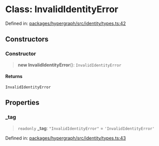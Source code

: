 # Class: InvalidIdentityError

Defined in: [packages/hypergraph/src/identity/types.ts:42](https://github.com/hashirpm/hypergraph/blob/ab4ea1cdb9430798142e0d735aac9d31c2cf0ae0/packages/hypergraph/src/identity/types.ts#L42)

## Constructors

### Constructor

> **new InvalidIdentityError**(): `InvalidIdentityError`

#### Returns

`InvalidIdentityError`

## Properties

### \_tag

> `readonly` **\_tag**: `"InvalidIdentityError"` = `'InvalidIdentityError'`

Defined in: [packages/hypergraph/src/identity/types.ts:43](https://github.com/hashirpm/hypergraph/blob/ab4ea1cdb9430798142e0d735aac9d31c2cf0ae0/packages/hypergraph/src/identity/types.ts#L43)
